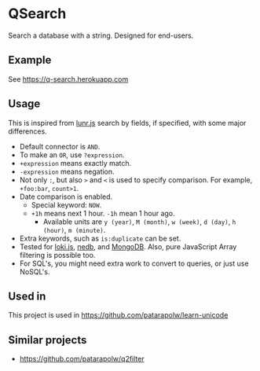 # QSearch

Search a database with a string. Designed for end-users.

## Example

See <https://q-search.herokuapp.com>

## Usage

This is inspired from [lunr.js](https://lunrjs.com/guides/searching.html) search by fields, if specified, with some major differences.

- Default connector is `AND`.
- To make an `OR`, use `?expression`.
- `+expression` means exactly match.
- `-expression` means negation.
- Not only `:`, but also `>` and `<` is used to specify comparison. For example, `+foo:bar`, `count>1`.
- Date comparison is enabled.
  - Special keyword: `NOW`.
  - `+1h` means next 1 hour. `-1h` mean 1 hour ago.
    - Available units are `y (year)`, `M (month)`, `w (week)`, `d (day)`, `h (hour)`, `m (minute)`.
- Extra keywords, such as `is:duplicate` can be set.
- Tested for [loki.js](https://github.com/techfort/LokiJS), [nedb](https://github.com/louischatriot/nedb), and [MongoDB](https://www.mongodb.com/). Also, pure JavaScript Array filtering is possible too.
- For SQL's, you might need extra work to convert to queries, or just use NoSQL's.

## Used in

This project is used in <https://github.com/patarapolw/learn-unicode>

## Similar projects

- <https://github.com/patarapolw/q2filter>

